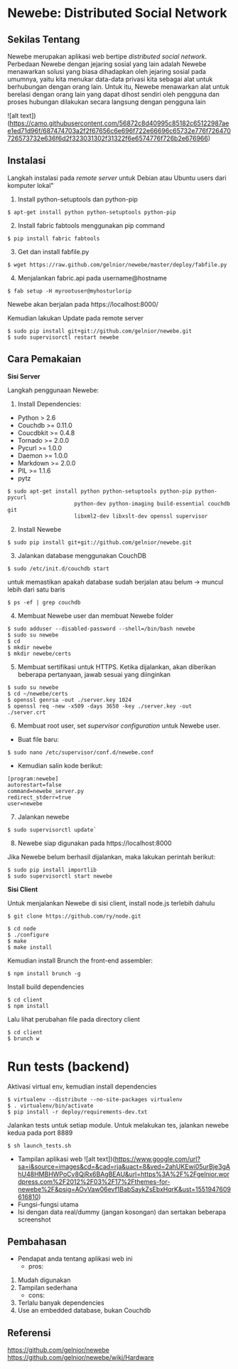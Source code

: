 # Newebe: Distributed Social Network

## Sekilas Tentang

Newebe merupakan aplikasi web bertipe *distributed social network*. Perbedaan Newebe dengan jejaring sosial yang lain adalah Newebe menawarkan solusi yang biasa dihadapkan oleh jejaring sosial pada umumnya, yaitu kita menukar data-data privasi kita sebagai alat untuk berhubungan dengan orang lain. Untuk itu, Newebe menawarkan alat untuk berelasi dengan orang lain yang dapat dihost sendiri oleh pengguna dan proses hubungan dilakukan secara langsung dengan pengguna lain

![alt text])(https://camo.githubusercontent.com/56872c8d40995c85182c65122987aee1ed71d96f/687474703a2f2f67656c6e696f722e66696c65732e776f726470726573732e636f6d2f323031302f31322f6e6574776f726b2e676966)

## Instalasi

Langkah instalasi pada *remote server* untuk Debian atau Ubuntu users dari komputer lokal"

1. Install python-setuptools dan python-pip
```
$ apt-get install python python-setuptools python-pip
```
2. Install fabric fabtools menggunakan pip command 
```
$ pip install fabric fabtools
```

3. Get dan install fabfile.py
```
$ wget https://raw.github.com/gelnior/newebe/master/deploy/fabfile.py
```

4. Menjalankan fabric.api pada username@hostname
```
$ fab setup -H myrootuser@myhosturlorip
```
Newebe akan berjalan pada https://localhost:8000/

Kemudian lakukan Update pada remote server
```
$ sudo pip install git+git://github.com/gelnior/newebe.git
$ sudo supervisorctl restart newebe 
```

## Cara Pemakaian

**Sisi Server**

Langkah penggunaan Newebe:

1. Install Dependencies:
* Python > 2.6
* Couchdb >= 0.11.0
* Coucdbkit >= 0.4.8
* Tornado >= 2.0.0
* Pycurl >= 1.0.0
* Daemon >= 1.0.0
* Markdown >= 2.0.0
* PIL >= 1.1.6
* pytz

```
$ sudo apt-get install python python-setuptools python-pip python-pycurl 
                     python-dev python-imaging build-essential couchdb git
                     libxml2-dev libxslt-dev openssl supervisor
```

2. Install Newebe
```
$ sudo pip install git+git://github.com/gelnior/newebe.git
```

3. Jalankan database menggunakan CouchDB
```
$ sudo /etc/init.d/couchdb start
```
untuk memastikan apakah database sudah berjalan atau belum -> muncul lebih dari satu baris
```
$ ps -ef | grep couchdb
```

4. Membuat Newebe user dan membuat Newebe folder
```
$ sudo adduser --disabled-password --shell=/bin/bash newebe
$ sudo su newebe
$ cd
$ mkdir newebe
$ mkdir newebe/certs
```

5. Membuat sertifikasi untuk HTTPS. Ketika dijalankan, akan diberikan beberapa pertanyaan, jawab sesuai yang diinginkan
```
$ sudo su newebe
$ cd ~/newebe/certs
$ openssl genrsa -out ./server.key 1024
$ openssl req -new -x509 -days 3650 -key ./server.key -out ./server.crt
```
6. Membuat root user, set *supervisor configuration* untuk Newebe user.

*  Buat file baru:
```
$ sudo nano /etc/supervisor/conf.d/newebe.conf
```

*  Kemudian salin kode berikut:
```
[program:newebe]
autorestart=false
command=newebe_server.py
redirect_stderr=true
user=newebe
```

7. Jalankan newebe
```
$ sudo supervisorctl update`
```

8. Newebe siap digunakan pada https://localhost:8000

Jika Newebe belum berhasil dijalankan, maka lakukan perintah berikut:
```
$ sudo pip install importlib
$ sudo supervisorctl start newebe
```

**Sisi Client**

Untuk menjalankan Newebe di sisi client, install node.js terlebih dahulu
```
$ git clone https://github.com/ry/node.git
```
```
$ cd node
$ ./configure
$ make
$ make install
```
Kemudian install Brunch the front-end assembler:
```
$ npm install brunch -g
```
Install build dependencies
```
$ cd client
$ npm install
```
Lalu lihat perubahan file pada directory client
```
$ cd client
$ brunch w
```

Run tests (backend)
===================
Aktivasi virtual env, kemudian install dependencies
``` 
$ virtualenv --distribute --no-site-packages virtualenv
$ . virtualenv/bin/activate
$ pip install -r deploy/requirements-dev.txt
```
Jalankan tests untuk setiap module. Untuk melakukan tes, jalankan newebe kedua pada port 8889
```
$ sh launch_tests.sh
```

- Tampilan aplikasi web
![alt text])(https://www.google.com/url?sa=i&source=images&cd=&cad=rja&uact=8&ved=2ahUKEwi05urBje3gAhU48HMBHWPoCv8QjRx6BAgBEAU&url=https%3A%2F%2Fgelnior.wordpress.com%2F2012%2F03%2F17%2Fthemes-for-newebe%2F&psig=AOvVaw06evf1BabSaykZsEbxHqrK&ust=1551947609616810)
- Fungsi-fungsi utama
- Isi dengan data real/dummy (jangan kosongan) dan sertakan beberapa screenshot


## Pembahasan

- Pendapat anda tentang aplikasi web ini
	- pros:
1. Mudah digunakan
2. Tampilan sederhana
	- cons:
1. Terlalu banyak dependencies
2. Use an embedded database, bukan Couchdb

## Referensi
https://github.com/gelnior/newebe
https://github.com/gelnior/newebe/wiki/Hardware
